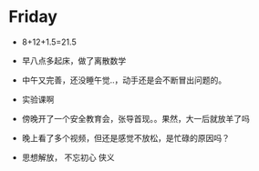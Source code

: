 # Friday

- 8+12+1.5=21.5

- 早八点多起床，做了离散数学
- 中午又完善，还没睡午觉..，动手还是会不断冒出问题的。
- 实验课啊
- 傍晚开了一个安全教育会，张导首现。。果然，大一后就放羊了吗
- 晚上看了多个视频，但还是感觉不放松，是忙碌的原因吗？
- 思想解放，    不忘初心    侠义
